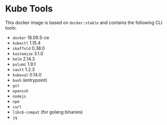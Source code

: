 # Kube Tools

This docker image is based on `docker:stable` and contains the following CLI tools:
- `docker` 18.09.5-ce
- `kubectl` 1.15.4
- `skaffold` 0.38.0
- `kustomize` 3.1.0
- `helm` 2.14.3
- `pulumi` 1.9.1
- `vault` 1.2.3
- `kubeval` 0.14.0
- `bash` (entrypoint)
- `git`
- `openssh`
- `nodejs`
- `npm`
- `curl`
- `libc6-compat` (for golang binaries)
- `jq`
